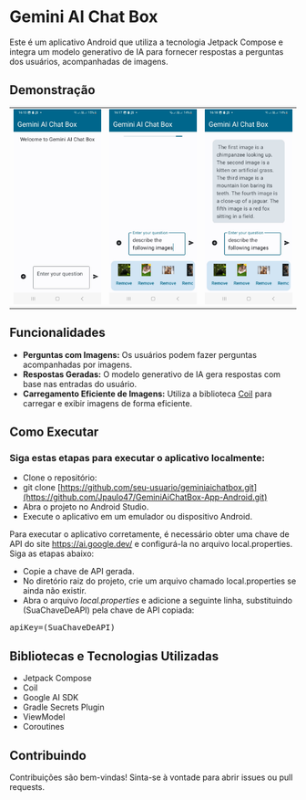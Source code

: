# Gemini AI Chat Box

Este é um aplicativo Android que utiliza a tecnologia Jetpack Compose e integra um modelo generativo de IA para fornecer respostas a perguntas dos usuários, acompanhadas de imagens.

## Demonstração

<table>
  <tr>
    <td><img src="https://github.com/Jpaulo47/GeminiAiChatBox-App-Android/blob/main/demo3.jpg" alt="Descrição da Imagem 1"width="200"></td>
    <td><img src="https://github.com/Jpaulo47/GeminiAiChatBox-App-Android/blob/main/demo1.jpg" alt="Descrição da Imagem 2"width="200"></td>
    <td><img src="https://github.com/Jpaulo47/GeminiAiChatBox-App-Android/blob/main/demo2.jpg" alt="Descrição da Imagem 3"width="200"></td>
  </tr>
</table>

## Funcionalidades

- **Perguntas com Imagens:** Os usuários podem fazer perguntas acompanhadas por imagens.
- **Respostas Geradas:** O modelo generativo de IA gera respostas com base nas entradas do usuário.
- **Carregamento Eficiente de Imagens:** Utiliza a biblioteca [Coil](https://coil-kt.github.io/coil/) para carregar e exibir imagens de forma eficiente.

## Como Executar

### Siga estas etapas para executar o aplicativo localmente:

 - Clone o repositório:
 - git clone [https://github.com/seu-usuario/geminiaichatbox.git](https://github.com/Jpaulo47/GeminiAiChatBox-App-Android.git)
 - Abra o projeto no Android Studio.
 - Execute o aplicativo em um emulador ou dispositivo Android.
   
Para executar o aplicativo corretamente, é necessário obter uma chave de API do site https://ai.google.dev/ e configurá-la no arquivo local.properties. Siga as etapas abaixo:

 - Copie a chave de API gerada.
 - No diretório raiz do projeto, crie um arquivo chamado local.properties se ainda não existir.
 - Abra o arquivo *local.properties* e adicione a seguinte linha, substituindo (SuaChaveDeAPI) pela chave de API copiada:
   
<pre>
apiKey=(SuaChaveDeAPI)
</pre>

## Bibliotecas e Tecnologias Utilizadas
 - Jetpack Compose
 - Coil
 - Google AI SDK
 - Gradle Secrets Plugin
 - ViewModel
 - Coroutines
   
## Contribuindo

Contribuições são bem-vindas! Sinta-se à vontade para abrir issues ou pull requests.
